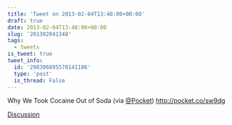 ```yaml
---
title: 'Tweet on 2013-02-04T13:48:00+00:00'
draft: true
date: 2013-02-04T13:48:00+00:00
slug: '201302041348'
tags:
  - tweets
is_tweet: true
tweet_info:
  id: '298306895570141186'
  type: 'post'
  is_thread: False
---
```




Why We Took Cocaine Out of Soda (via [@Pocket](https://x.com/Pocket)) <http://pocket.co/sw9dg>

[Discussion](https://x.com/sytelus/status/298306895570141186)
